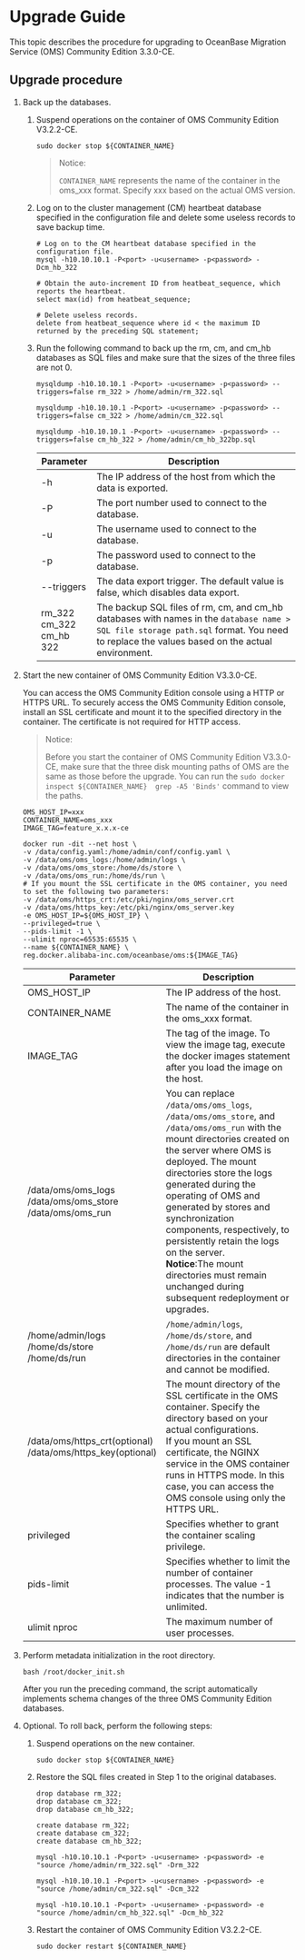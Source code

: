 # Upgrade Guide

This topic describes the procedure for upgrading to OceanBase Migration Service (OMS) Community Edition 3.3.0-CE.

## Upgrade procedure

1. Back up the databases.

   1. Suspend operations on the container of OMS Community Edition V3.2.2-CE.

      ```shell
      sudo docker stop ${CONTAINER_NAME}
      ```

      >Notice:
      >
      >`CONTAINER_NAME` represents the name of the container in the oms_xxx format. Specify xxx based on the actual OMS version.

   2. Log on to the cluster management (CM) heartbeat database specified in the configuration file and delete some useless records to save backup time.

      ```shell
      # Log on to the CM heartbeat database specified in the configuration file.
      mysql -h10.10.10.1 -P<port> -u<username> -p<password> -Dcm_hb_322

      # Obtain the auto-increment ID from heatbeat_sequence, which reports the heartbeat.
      select max(id) from heatbeat_sequence;

      # Delete useless records.
      delete from heatbeat_sequence where id < the maximum ID returned by the preceding SQL statement;
      ```

   3. Run the following command to back up the rm, cm, and cm_hb databases as SQL files and make sure that the sizes of the three files are not 0.

      ```shell
      mysqldump -h10.10.10.1 -P<port> -u<username> -p<password> --triggers=false rm_322 > /home/admin/rm_322.sql

      mysqldump -h10.10.10.1 -P<port> -u<username> -p<password> --triggers=false cm_322 > /home/admin/cm_322.sql

      mysqldump -h10.10.10.1 -P<port> -u<username> -p<password> --triggers=false cm_hb_322 > /home/admin/cm_hb_322bp.sql
      ```

      |Parameter|Description|
      |---|---|
      |-h|The IP address of the host from which the data is exported. |
      |-P|The port number used to connect to the database. |
      |-u|The username used to connect to the database. |
      |-p|The password used to connect to the database. |
      |--triggers|The data export trigger. The default value is false, which disables data export. |
      |rm_322<br>cm_322<br>cm_hb 322|The backup SQL files of rm, cm, and cm_hb databases with names in the `database name > SQL file storage path.sql` format. You need to replace the values based on the actual environment. |

2. Start the new container of OMS Community Edition V3.3.0-CE.

   You can access the OMS Community Edition console using a HTTP or HTTPS URL. To securely access the OMS Community Edition console, install an SSL certificate and mount it to the specified directory in the container. The certificate is not required for HTTP access.

   >Notice:
   >
   >Before you start the container of OMS Community Edition V3.3.0-CE, make sure that the three disk mounting paths of OMS are the same as those before the upgrade.
   >You can run the `sudo docker inspect ${CONTAINER_NAME}  grep -A5 'Binds'` command to view the paths.

    ```shell
   OMS_HOST_IP=xxx
   CONTAINER_NAME=oms_xxx
   IMAGE_TAG=feature_x.x.x-ce

   docker run -dit --net host \
   -v /data/config.yaml:/home/admin/conf/config.yaml \
   -v /data/oms/oms_logs:/home/admin/logs \
   -v /data/oms/oms_store:/home/ds/store \
   -v /data/oms/oms_run:/home/ds/run \
   # If you mount the SSL certificate in the OMS container, you need to set the following two parameters:
   -v /data/oms/https_crt:/etc/pki/nginx/oms_server.crt
   -v /data/oms/https_key:/etc/pki/nginx/oms_server.key
   -e OMS_HOST_IP=${OMS_HOST_IP} \
   --privileged=true \
   --pids-limit -1 \
   --ulimit nproc=65535:65535 \
   --name ${CONTAINER_NAME} \
   reg.docker.alibaba-inc.com/oceanbase/oms:${IMAGE_TAG}
   ```

   |         Parameter   |  Description
   |---------------------|----------|
   | OMS_HOST_IP         | The IP address of the host. |
   | CONTAINER_NAME      | The name of the container in the oms_xxx format.|
   | IMAGE_TAG           | The tag of the image. To view the image tag, execute the docker images statement after you load the image on the host. |
   | /data/oms/oms_logs<br>/data/oms/oms_store <br> /data/oms/oms_run  | You can replace `/data/oms/oms_logs`, `/data/oms/oms_store`, and `/data/oms/oms_run` with the mount directories created on the server where OMS is deployed. The mount directories store the logs generated during the operating of OMS and generated by stores and synchronization components, respectively, to persistently retain the logs on the server.  <br>**Notice**:The mount directories must remain unchanged during subsequent redeployment or upgrades. |
   | /home/admin/logs<br>/home/ds/store<br>/home/ds/run    | `/home/admin/logs`, `/home/ds/store`, and `/home/ds/run` are default directories in the container and cannot be modified. |
   |/data/oms/https_crt(optional)<br>/data/oms/https_key(optional)|The mount directory of the SSL certificate in the OMS container. Specify the directory based on your actual configurations. <br>If you mount an SSL certificate, the NGINX service in the OMS container runs in HTTPS mode. In this case, you can access the OMS console using only the HTTPS URL. |
   | privileged          | Specifies whether to grant the container scaling privilege.
   | pids-limit          | Specifies whether to limit the number of container processes. The value -1 indicates that the number is unlimited.  |
   | ulimit nproc        | The maximum number of user processes. |

3. Perform metadata initialization in the root directory.

   ```shell
   bash /root/docker_init.sh
   ```

   After you run the preceding command, the script automatically implements schema changes of the three OMS Community Edition databases.

4. Optional. To roll back, perform the following steps:

   1. Suspend operations on the new container.

      ```shell
      sudo docker stop ${CONTAINER_NAME}
      ```

   2. Restore the SQL files created in Step 1 to the original databases.

      ```shell
      drop database rm_322;
      drop database cm_322;
      drop database cm_hb_322;

      create database rm_322;
      create database cm_322;
      create database cm_hb_322;

      mysql -h10.10.10.1 -P<port> -u<username> -p<password> -e "source /home/admin/rm_322.sql" -Drm_322

      mysql -h10.10.10.1 -P<port> -u<username> -p<password> -e "source /home/admin/cm_322.sql" -Dcm_322

      mysql -h10.10.10.1 -P<port> -u<username> -p<password> -e "source /home/admin/cm_hb_322.sql" -Dcm_hb_322
      ```

   3. Restart the container of OMS Community Edition V3.2.2-CE.

      ```shell
      sudo docker restart ${CONTAINER_NAME}
      ```
